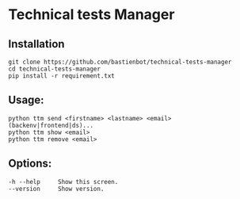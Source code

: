 # Technical tests Manager

## Installation
```
git clone https://github.com/bastienbot/technical-tests-manager
cd technical-tests-manager
pip install -r requirement.txt
```

## Usage:
  ```
  python ttm send <firstname> <lastname> <email> (backenv|frontend|ds)...
  python ttm show <email>
  python ttm remove <email>
  ```

## Options:
  ```
  -h --help     Show this screen.
  --version     Show version.
  ```